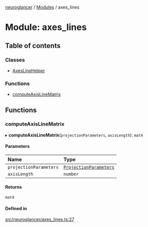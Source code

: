 [neuroglancer](../README.md) / [Modules](../modules.md) / axes\_lines

# Module: axes\_lines

## Table of contents

### Classes

- [AxesLineHelper](../classes/axes_lines.AxesLineHelper.md)

### Functions

- [computeAxisLineMatrix](axes_lines.md#computeaxislinematrix)

## Functions

### computeAxisLineMatrix

▸ **computeAxisLineMatrix**(`projectionParameters`, `axisLength`): `mat4`

#### Parameters

| Name | Type |
| :------ | :------ |
| `projectionParameters` | [`ProjectionParameters`](../classes/projection_parameters.ProjectionParameters.md) |
| `axisLength` | `number` |

#### Returns

`mat4`

#### Defined in

[src/neuroglancer/axes_lines.ts:27](https://github.com/ActiveBrainAtlas2/neuroglancer/blob/958d23e0/src/neuroglancer/axes_lines.ts#L27)
